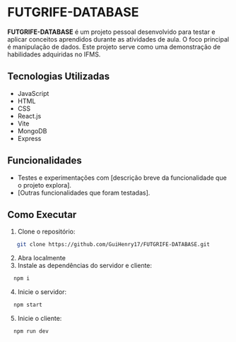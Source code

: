 # FUTGRIFE-DATABASE

**FUTGRIFE-DATABASE** é um projeto pessoal desenvolvido para testar e aplicar conceitos aprendidos durante as atividades de aula. O foco principal é manipulação de dados. Este projeto serve como uma demonstração de habilidades adquiridas no IFMS.

## Tecnologias Utilizadas

- JavaScript  
- HTML  
- CSS  
- React.js
- Vite
- MongoDB
- Express

## Funcionalidades

- Testes e experimentações com [descrição breve da funcionalidade que o projeto explora].
- [Outras funcionalidades que foram testadas].

## Como Executar

1. Clone o repositório:
```sh
   git clone https://github.com/GuiHenry17/FUTGRIFE-DATABASE.git
```
2. Abra localmente
3. Instale as dependências do servidor e cliente:
 ```sh
   npm i
````
4. Inicie o servidor:
 ```sh
   npm start
````
5. Inicie o cliente:
 ```sh
   npm run dev
````

